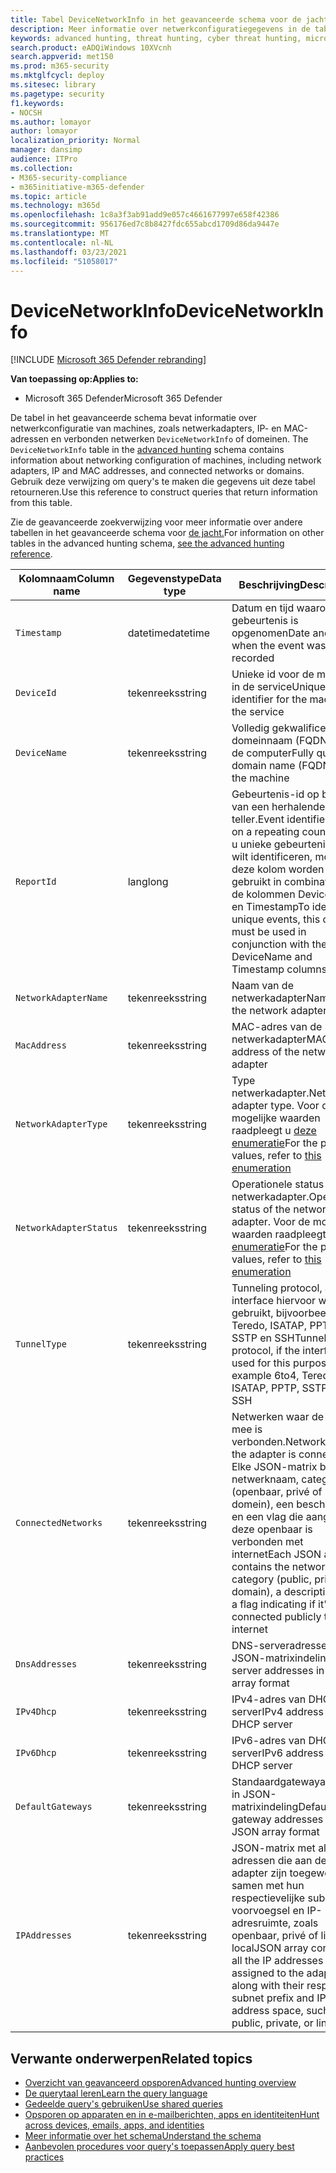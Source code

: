 ```yaml
---
title: Tabel DeviceNetworkInfo in het geavanceerde schema voor de jacht
description: Meer informatie over netwerkconfiguratiegegevens in de tabel DeviceNetworkInfo van het geavanceerde schema voor de jacht
keywords: advanced hunting, threat hunting, cyber threat hunting, microsoft threat protection, microsoft 365, mtp, m365, search, query, telemetry, schema reference, kusto, table, column, data type, description, machinenetworkinfo, DeviceNetworkInfo, device, machine, mac, ip, adapter, dns, dhcp, gateway, tunnel
search.product: eADQiWindows 10XVcnh
search.appverid: met150
ms.prod: m365-security
ms.mktglfcycl: deploy
ms.sitesec: library
ms.pagetype: security
f1.keywords:
- NOCSH
ms.author: lomayor
author: lomayor
localization_priority: Normal
manager: dansimp
audience: ITPro
ms.collection:
- M365-security-compliance
- m365initiative-m365-defender
ms.topic: article
ms.technology: m365d
ms.openlocfilehash: 1c8a3f3ab91add9e057c4661677997e658f42386
ms.sourcegitcommit: 956176ed7c8b8427fdc655abcd1709d86da9447e
ms.translationtype: MT
ms.contentlocale: nl-NL
ms.lasthandoff: 03/23/2021
ms.locfileid: "51058017"
---
```

# <a name="devicenetworkinfo"></a><span data-ttu-id="79662-104">DeviceNetworkInfo</span><span class="sxs-lookup"><span data-stu-id="79662-104">DeviceNetworkInfo</span></span>

[!INCLUDE [Microsoft 365 Defender rebranding](../includes/microsoft-defender.md)]


<span data-ttu-id="79662-105">**Van toepassing op:**</span><span class="sxs-lookup"><span data-stu-id="79662-105">**Applies to:**</span></span>
- <span data-ttu-id="79662-106">Microsoft 365 Defender</span><span class="sxs-lookup"><span data-stu-id="79662-106">Microsoft 365 Defender</span></span>



<span data-ttu-id="79662-107">De tabel in het geavanceerde schema bevat informatie over netwerkconfiguratie van machines, zoals netwerkadapters, IP- en MAC-adressen en verbonden netwerken `DeviceNetworkInfo` of domeinen. [](advanced-hunting-overview.md)</span><span class="sxs-lookup"><span data-stu-id="79662-107">The `DeviceNetworkInfo` table in the [advanced hunting](advanced-hunting-overview.md) schema contains information about networking configuration of machines, including network adapters, IP and MAC addresses, and connected networks or domains.</span></span> <span data-ttu-id="79662-108">Gebruik deze verwijzing om query's te maken die gegevens uit deze tabel retourneren.</span><span class="sxs-lookup"><span data-stu-id="79662-108">Use this reference to construct queries that return information from this table.</span></span>

<span data-ttu-id="79662-109">Zie de geavanceerde zoekverwijzing voor meer informatie over andere tabellen in het geavanceerde schema voor [de jacht.](advanced-hunting-schema-tables.md)</span><span class="sxs-lookup"><span data-stu-id="79662-109">For information on other tables in the advanced hunting schema, [see the advanced hunting reference](advanced-hunting-schema-tables.md).</span></span>

| <span data-ttu-id="79662-110">Kolomnaam</span><span class="sxs-lookup"><span data-stu-id="79662-110">Column name</span></span> | <span data-ttu-id="79662-111">Gegevenstype</span><span class="sxs-lookup"><span data-stu-id="79662-111">Data type</span></span> | <span data-ttu-id="79662-112">Beschrijving</span><span class="sxs-lookup"><span data-stu-id="79662-112">Description</span></span> |
|-------------|-----------|-------------|
| `Timestamp` | <span data-ttu-id="79662-113">datetime</span><span class="sxs-lookup"><span data-stu-id="79662-113">datetime</span></span> | <span data-ttu-id="79662-114">Datum en tijd waarop de gebeurtenis is opgenomen</span><span class="sxs-lookup"><span data-stu-id="79662-114">Date and time when the event was recorded</span></span> |
| `DeviceId` | <span data-ttu-id="79662-115">tekenreeks</span><span class="sxs-lookup"><span data-stu-id="79662-115">string</span></span> | <span data-ttu-id="79662-116">Unieke id voor de machine in de service</span><span class="sxs-lookup"><span data-stu-id="79662-116">Unique identifier for the machine in the service</span></span> |
| `DeviceName` | <span data-ttu-id="79662-117">tekenreeks</span><span class="sxs-lookup"><span data-stu-id="79662-117">string</span></span> | <span data-ttu-id="79662-118">Volledig gekwalificeerde domeinnaam (FQDN) van de computer</span><span class="sxs-lookup"><span data-stu-id="79662-118">Fully qualified domain name (FQDN) of the machine</span></span> |
| `ReportId` | <span data-ttu-id="79662-119">lang</span><span class="sxs-lookup"><span data-stu-id="79662-119">long</span></span> | <span data-ttu-id="79662-120">Gebeurtenis-id op basis van een herhalende teller.</span><span class="sxs-lookup"><span data-stu-id="79662-120">Event identifier based on a repeating counter.</span></span> <span data-ttu-id="79662-121">Als u unieke gebeurtenissen wilt identificeren, moet deze kolom worden gebruikt in combinatie met de kolommen DeviceName en Timestamp</span><span class="sxs-lookup"><span data-stu-id="79662-121">To identify unique events, this column must be used in conjunction with the DeviceName and Timestamp columns</span></span> |
| `NetworkAdapterName` | <span data-ttu-id="79662-122">tekenreeks</span><span class="sxs-lookup"><span data-stu-id="79662-122">string</span></span> | <span data-ttu-id="79662-123">Naam van de netwerkadapter</span><span class="sxs-lookup"><span data-stu-id="79662-123">Name of the network adapter</span></span> |
| `MacAddress` | <span data-ttu-id="79662-124">tekenreeks</span><span class="sxs-lookup"><span data-stu-id="79662-124">string</span></span> | <span data-ttu-id="79662-125">MAC-adres van de netwerkadapter</span><span class="sxs-lookup"><span data-stu-id="79662-125">MAC address of the network adapter</span></span> |
| `NetworkAdapterType` | <span data-ttu-id="79662-126">tekenreeks</span><span class="sxs-lookup"><span data-stu-id="79662-126">string</span></span> | <span data-ttu-id="79662-127">Type netwerkadapter.</span><span class="sxs-lookup"><span data-stu-id="79662-127">Network adapter type.</span></span> <span data-ttu-id="79662-128">Voor de mogelijke waarden raadpleegt u [deze enumeratie](/dotnet/api/system.net.networkinformation.networkinterfacetype?view=netframework-4.7.2)</span><span class="sxs-lookup"><span data-stu-id="79662-128">For the possible values, refer to [this enumeration](/dotnet/api/system.net.networkinformation.networkinterfacetype?view=netframework-4.7.2)</span></span> |
| `NetworkAdapterStatus` | <span data-ttu-id="79662-129">tekenreeks</span><span class="sxs-lookup"><span data-stu-id="79662-129">string</span></span> | <span data-ttu-id="79662-130">Operationele status van de netwerkadapter.</span><span class="sxs-lookup"><span data-stu-id="79662-130">Operational status of the network adapter.</span></span> <span data-ttu-id="79662-131">Voor de mogelijke waarden raadpleegt u [deze enumeratie](/dotnet/api/system.net.networkinformation.operationalstatus?view=netframework-4.7.2)</span><span class="sxs-lookup"><span data-stu-id="79662-131">For the possible values, refer to [this enumeration](/dotnet/api/system.net.networkinformation.operationalstatus?view=netframework-4.7.2)</span></span> |
| `TunnelType` | <span data-ttu-id="79662-132">tekenreeks</span><span class="sxs-lookup"><span data-stu-id="79662-132">string</span></span> | <span data-ttu-id="79662-133">Tunneling protocol, als de interface hiervoor wordt gebruikt, bijvoorbeeld 6to4, Teredo, ISATAP, PPTP, SSTP en SSH</span><span class="sxs-lookup"><span data-stu-id="79662-133">Tunneling protocol, if the interface is used for this purpose, for example 6to4, Teredo, ISATAP, PPTP, SSTP, and SSH</span></span> |
| `ConnectedNetworks` | <span data-ttu-id="79662-134">tekenreeks</span><span class="sxs-lookup"><span data-stu-id="79662-134">string</span></span> | <span data-ttu-id="79662-135">Netwerken waar de adapter mee is verbonden.</span><span class="sxs-lookup"><span data-stu-id="79662-135">Networks that the adapter is connected to.</span></span> <span data-ttu-id="79662-136">Elke JSON-matrix bevat de netwerknaam, categorie (openbaar, privé of domein), een beschrijving en een vlag die aangeeft of deze openbaar is verbonden met internet</span><span class="sxs-lookup"><span data-stu-id="79662-136">Each JSON array contains the network name, category (public, private or domain), a description, and a flag indicating if it's connected publicly to the internet</span></span> |
| `DnsAddresses` | <span data-ttu-id="79662-137">tekenreeks</span><span class="sxs-lookup"><span data-stu-id="79662-137">string</span></span> | <span data-ttu-id="79662-138">DNS-serveradressen in JSON-matrixindeling</span><span class="sxs-lookup"><span data-stu-id="79662-138">DNS server addresses in JSON array format</span></span> |
| `IPv4Dhcp` | <span data-ttu-id="79662-139">tekenreeks</span><span class="sxs-lookup"><span data-stu-id="79662-139">string</span></span> | <span data-ttu-id="79662-140">IPv4-adres van DHCP-server</span><span class="sxs-lookup"><span data-stu-id="79662-140">IPv4 address of DHCP server</span></span> |
| `IPv6Dhcp` | <span data-ttu-id="79662-141">tekenreeks</span><span class="sxs-lookup"><span data-stu-id="79662-141">string</span></span> | <span data-ttu-id="79662-142">IPv6-adres van DHCP-server</span><span class="sxs-lookup"><span data-stu-id="79662-142">IPv6 address of DHCP server</span></span> |
| `DefaultGateways` | <span data-ttu-id="79662-143">tekenreeks</span><span class="sxs-lookup"><span data-stu-id="79662-143">string</span></span> | <span data-ttu-id="79662-144">Standaardgatewayadressen in JSON-matrixindeling</span><span class="sxs-lookup"><span data-stu-id="79662-144">Default gateway addresses in JSON array format</span></span> |
| `IPAddresses` | <span data-ttu-id="79662-145">tekenreeks</span><span class="sxs-lookup"><span data-stu-id="79662-145">string</span></span> | <span data-ttu-id="79662-146">JSON-matrix met alle IP-adressen die aan de adapter zijn toegewezen, samen met hun respectievelijke subnet-voorvoegsel en IP-adresruimte, zoals openbaar, privé of link-local</span><span class="sxs-lookup"><span data-stu-id="79662-146">JSON array containing all the IP addresses assigned to the adapter, along with their respective subnet prefix and IP address space, such as public, private, or link-local</span></span> |

## <a name="related-topics"></a><span data-ttu-id="79662-147">Verwante onderwerpen</span><span class="sxs-lookup"><span data-stu-id="79662-147">Related topics</span></span>
- [<span data-ttu-id="79662-148">Overzicht van geavanceerd opsporen</span><span class="sxs-lookup"><span data-stu-id="79662-148">Advanced hunting overview</span></span>](advanced-hunting-overview.md)
- [<span data-ttu-id="79662-149">De querytaal leren</span><span class="sxs-lookup"><span data-stu-id="79662-149">Learn the query language</span></span>](advanced-hunting-query-language.md)
- [<span data-ttu-id="79662-150">Gedeelde query's gebruiken</span><span class="sxs-lookup"><span data-stu-id="79662-150">Use shared queries</span></span>](advanced-hunting-shared-queries.md)
- [<span data-ttu-id="79662-151">Opsporen op apparaten en in e-mailberichten, apps en identiteiten</span><span class="sxs-lookup"><span data-stu-id="79662-151">Hunt across devices, emails, apps, and identities</span></span>](advanced-hunting-query-emails-devices.md)
- [<span data-ttu-id="79662-152">Meer informatie over het schema</span><span class="sxs-lookup"><span data-stu-id="79662-152">Understand the schema</span></span>](advanced-hunting-schema-tables.md)
- [<span data-ttu-id="79662-153">Aanbevolen procedures voor query's toepassen</span><span class="sxs-lookup"><span data-stu-id="79662-153">Apply query best practices</span></span>](advanced-hunting-best-practices.md)